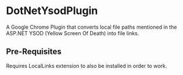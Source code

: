 DotNetYsodPlugin
================
A Google Chrome Plugin that converts local file paths mentioned in the ASP.NET YSOD (Yellow Screen Of Death) into file links.

Pre-Requisites
--------------
Requires LocalLinks extension to also be installed in order to work.
